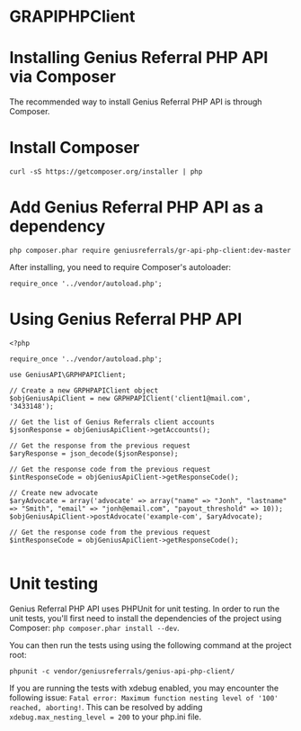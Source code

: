 GRAPIPHPClient
==============

# Installing Genius Referral PHP API via Composer

The recommended way to install Genius Referral PHP API is through Composer.

# Install Composer
```
curl -sS https://getcomposer.org/installer | php
```

# Add Genius Referral PHP API as a dependency
```
php composer.phar require geniusreferrals/gr-api-php-client:dev-master
```
After installing, you need to require Composer's autoloader:
```
require_once '../vendor/autoload.php';
```
# Using Genius Referral PHP API
```
<?php

require_once '../vendor/autoload.php';

use GeniusAPI\GRPHPAPIClient;

// Create a new GRPHPAPIClient object
$objGeniusApiClient = new GRPHPAPIClient('client1@mail.com', '3433148');

// Get the list of Genius Referrals client accounts
$jsonResponse = objGeniusApiClient->getAccounts();

// Get the response from the previous request
$aryResponse = json_decode($jsonResponse);

// Get the response code from the previous request
$intResponseCode = objGeniusApiClient->getResponseCode();

// Create new advocate
$aryAdvocate = array('advocate' => array("name" => "Jonh", "lastname" => "Smith", "email" => "jonh@email.com", "payout_threshold" => 10));
$objGeniusApiClient->postAdvocate('example-com', $aryAdvocate);

// Get the response code from the previous request
$intResponseCode = objGeniusApiClient->getResponseCode();
 
```

# Unit testing
Genius Referral PHP API uses PHPUnit for unit testing. In order to run the unit tests, you'll first need to install the dependencies of the project using Composer: ```php composer.phar install --dev```. 

You can then run the tests using using the following command at the project root:
```
phpunit -c vendor/geniusreferrals/genius-api-php-client/
```
If you are running the tests with xdebug enabled, you may encounter the following issue: ```Fatal error: Maximum function nesting level of '100' reached, aborting!```. This can be resolved by adding ```xdebug.max_nesting_level = 200``` to your php.ini file.
